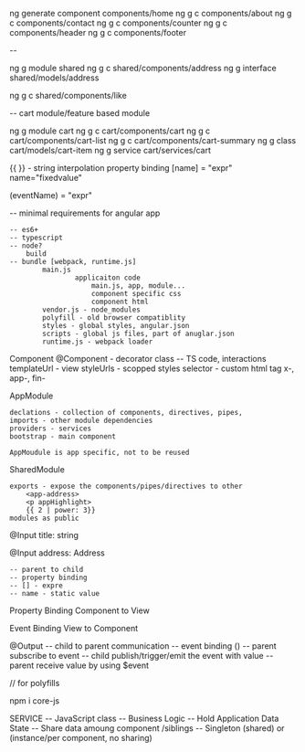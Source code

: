 
ng generate component components/home
ng g c components/about
ng g c components/contact
ng g c components/counter
ng g c components/header
ng g c components/footer

--

ng g module shared
ng g c shared/components/address
ng g interface shared/models/address

ng g c shared/components/like


--
cart module/feature based module

ng g module cart
ng g c cart/components/cart
ng g c cart/components/cart-list
ng g c cart/components/cart-summary
ng g class cart/models/cart-item
ng g service cart/services/cart








{{ }} - string interpolation
 property binding
    [name] = "expr"
    name="fixedvalue"

(eventName) = "expr"

-- minimal requirements for angular app

    -- es6+
    -- typescript
    -- node? 
        build
    -- bundle [webpack, runtime.js]
            main.js
                    applicaiton code
                        main.js, app, module...
                        component specific css
                        component html
            vendor.js - node_modules
            polyfill - old browser compatiblity
            styles - global styles, angular.json
            scripts - global js files, part of anuglar.json
            runtime.js - webpack loader


Component
    @Component - decorator
    class -- TS code, interactions
    templateUrl - view
    styleUrls - scopped styles
    selector - custom html tag
                x-, app-, fin-

AppModule
     
    declations - collection of components, directives, pipes,
    imports - other module dependencies
    providers - services
    bootstrap - main component

    AppMoudule is app specific, not to be reused

SharedModule

    exports - expose the components/pipes/directives to other 
        <app-address>
        <p appHighlight>
        {{ 2 | power: 3}}
    modules as public


@Input
title: string

@Input
address: Address

    -- parent to child
    -- property binding
    -- [] - expre
    -- name - static value

Property Binding
    Component to View

Event Binding
    View to Component

@Output
    -- child to parent communication
    -- event binding ()
    -- parent subscribe to event
    -- child publish/trigger/emit the event with value
    -- parent receive value by using $event


// for polyfills

npm i core-js 


SERVICE
    -- JavaScript class
    -- Business Logic 
    -- Hold Application Data State
    -- Share data amoung component /siblings
    -- Singleton (shared) or (instance/per component, no sharing)